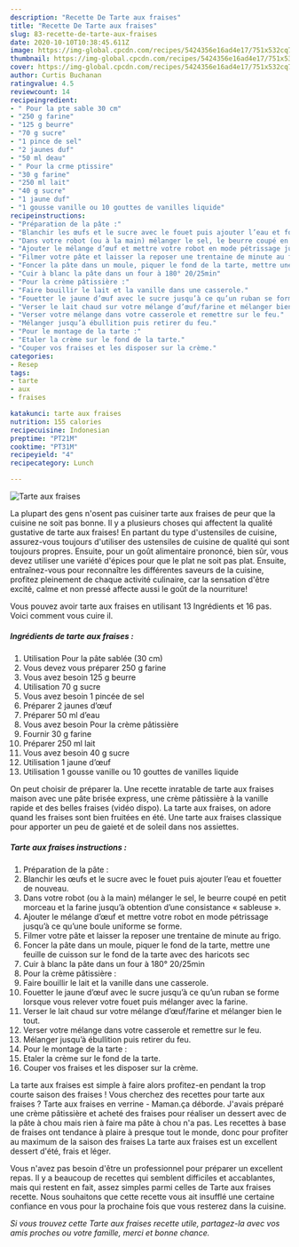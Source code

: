 ```yaml
---
description: "Recette De Tarte aux fraises"
title: "Recette De Tarte aux fraises"
slug: 83-recette-de-tarte-aux-fraises
date: 2020-10-10T10:38:45.611Z
image: https://img-global.cpcdn.com/recipes/5424356e16ad4e17/751x532cq70/tarte-aux-fraises-photo-principale-de-la-recette.jpg
thumbnail: https://img-global.cpcdn.com/recipes/5424356e16ad4e17/751x532cq70/tarte-aux-fraises-photo-principale-de-la-recette.jpg
cover: https://img-global.cpcdn.com/recipes/5424356e16ad4e17/751x532cq70/tarte-aux-fraises-photo-principale-de-la-recette.jpg
author: Curtis Buchanan
ratingvalue: 4.5
reviewcount: 14
recipeingredient:
- " Pour la pte sable 30 cm"
- "250 g farine"
- "125 g beurre"
- "70 g sucre"
- "1 pince de sel"
- "2 jaunes duf"
- "50 ml deau"
- " Pour la crme ptissire"
- "30 g farine"
- "250 ml lait"
- "40 g sucre"
- "1 jaune duf"
- "1 gousse vanille ou 10 gouttes de vanilles liquide"
recipeinstructions:
- "Préparation de la pâte :"
- "Blanchir les œufs et le sucre avec le fouet puis ajouter l’eau et fouetter de nouveau."
- "Dans votre robot (ou à la main) mélanger le sel, le beurre coupé en petit morceau et la farine jusqu’à obtention d’une consistance « sableuse »."
- "Ajouter le mélange d’œuf et mettre votre robot en mode pétrissage jusqu’à ce qu’une boule uniforme se forme."
- "Filmer votre pâte et laisser la reposer une trentaine de minute au frigo."
- "Foncer la pâte dans un moule, piquer le fond de la tarte, mettre une feuille de cuisson sur le fond de la tarte avec des haricots sec"
- "Cuir à blanc la pâte dans un four à 180° 20/25min"
- "Pour la crème pâtissière :"
- "Faire bouillir le lait et la vanille dans une casserole."
- "Fouetter le jaune d’œuf avec le sucre jusqu’à ce qu’un ruban se forme lorsque vous relever votre fouet puis mélanger avec la farine."
- "Verser le lait chaud sur votre mélange d’œuf/farine et mélanger bien le tout."
- "Verser votre mélange dans votre casserole et remettre sur le feu."
- "Mélanger jusqu’à ébullition puis retirer du feu."
- "Pour le montage de la tarte :"
- "Etaler la crème sur le fond de la tarte."
- "Couper vos fraises et les disposer sur la crème."
categories:
- Resep
tags:
- tarte
- aux
- fraises

katakunci: tarte aux fraises 
nutrition: 155 calories
recipecuisine: Indonesian
preptime: "PT21M"
cooktime: "PT31M"
recipeyield: "4"
recipecategory: Lunch

---
```



![Tarte aux fraises](https://img-global.cpcdn.com/recipes/5424356e16ad4e17/751x532cq70/tarte-aux-fraises-photo-principale-de-la-recette.jpg)

La plupart des gens n'osent pas cuisiner tarte aux fraises de peur que la cuisine ne soit pas bonne. Il y a plusieurs choses qui affectent la qualité gustative de tarte aux fraises! En partant du type d'ustensiles de cuisine, assurez-vous toujours d'utiliser des ustensiles de cuisine de qualité qui sont toujours propres. Ensuite, pour un goût alimentaire prononcé, bien sûr, vous devez utiliser une variété d'épices pour que le plat ne soit pas plat. Ensuite, entraînez-vous pour reconnaître les différentes saveurs de la cuisine, profitez pleinement de chaque activité culinaire, car la sensation d'être excité, calme et non pressé affecte aussi le goût de la nourriture!

<!--inarticleads1-->

Vous pouvez avoir tarte aux fraises en utilisant 13 Ingrédients et 16 pas. Voici comment vous cuire il.

##### Ingrédients de tarte aux fraises :

1. Utilisation  Pour la pâte sablée (30 cm)
1. Vous devez vous préparer 250 g farine
1. Vous avez besoin 125 g beurre
1. Utilisation 70 g sucre
1. Vous avez besoin 1 pincée de sel
1. Préparer 2 jaunes d’œuf
1. Préparer 50 ml d’eau
1. Vous avez besoin  Pour la crème pâtissière
1. Fournir 30 g farine
1. Préparer 250 ml lait
1. Vous avez besoin 40 g sucre
1. Utilisation 1 jaune d’œuf
1. Utilisation 1 gousse vanille ou 10 gouttes de vanilles liquide


On peut choisir de préparer la. Une recette inratable de tarte aux fraises maison avec une pâte brisée express, une crème pâtissière à la vanille rapide et des belles fraises (vidéo dispo). La tarte aux fraises, on adore quand les fraises sont bien fruitées en été. Une tarte aux fraises classique pour apporter un peu de gaieté et de soleil dans nos assiettes. 

<!--inarticleads2-->

##### Tarte aux fraises instructions :

1. Préparation de la pâte :
1. Blanchir les œufs et le sucre avec le fouet puis ajouter l’eau et fouetter de nouveau.
1. Dans votre robot (ou à la main) mélanger le sel, le beurre coupé en petit morceau et la farine jusqu’à obtention d’une consistance « sableuse ».
1. Ajouter le mélange d’œuf et mettre votre robot en mode pétrissage jusqu’à ce qu’une boule uniforme se forme.
1. Filmer votre pâte et laisser la reposer une trentaine de minute au frigo.
1. Foncer la pâte dans un moule, piquer le fond de la tarte, mettre une feuille de cuisson sur le fond de la tarte avec des haricots sec
1. Cuir à blanc la pâte dans un four à 180° 20/25min
1. Pour la crème pâtissière :
1. Faire bouillir le lait et la vanille dans une casserole.
1. Fouetter le jaune d’œuf avec le sucre jusqu’à ce qu’un ruban se forme lorsque vous relever votre fouet puis mélanger avec la farine.
1. Verser le lait chaud sur votre mélange d’œuf/farine et mélanger bien le tout.
1. Verser votre mélange dans votre casserole et remettre sur le feu.
1. Mélanger jusqu’à ébullition puis retirer du feu.
1. Pour le montage de la tarte :
1. Etaler la crème sur le fond de la tarte.
1. Couper vos fraises et les disposer sur la crème.


La tarte aux fraises est simple à faire alors profitez-en pendant la trop courte saison des fraises ! Vous cherchez des recettes pour tarte aux fraises ? Tarte aux fraises en verrine - Maman.ça déborde. J&#39;avais préparé une crème pâtissière et acheté des fraises pour réaliser un dessert avec de la pâte à chou mais rien à faire ma pâte à chou n&#39;a pas. Les recettes à base de fraises ont tendance à plaire à presque tout le monde, donc pour profiter au maximum de la saison des fraises La tarte aux fraises est un excellent dessert d&#39;été, frais et léger. 

<!--inarticleads1-->

<p>
Vous n'avez pas besoin d'être un professionnel pour préparer un excellent repas. Il y a beaucoup de recettes qui semblent difficiles et accablantes, mais qui restent en fait, assez simples parmi celles de Tarte aux fraises recette. Nous souhaitons que cette recette vous ait insufflé une certaine confiance en vous pour la prochaine fois que vous resterez dans la cuisine.
</p>

<p>
<i>Si vous trouvez cette Tarte aux fraises recette utile, partagez-la avec vos amis proches ou votre famille, merci et bonne chance.</i>
</p>

